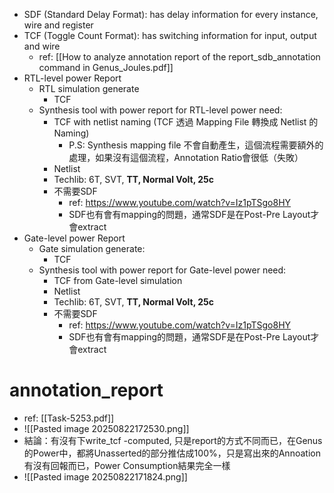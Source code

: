 - SDF (Standard Delay Format): has delay information for every instance, wire and register 
- TCF (Toggle Count Format): has switching information for input, output and wire
	- ref: [[How to analyze annotation report of the report_sdb_annotation command in Genus_Joules.pdf]]
- RTL-level power Report
	- RTL simulation generate
		- TCF
	- Synthesis tool with power report for RTL-level power need: 
		- TCF with netlist naming (TCF 透過 Mapping File 轉換成 Netlist 的 Naming)
			- P.S: Synthesis mapping file 不會自動產生，這個流程需要額外的處理，如果沒有這個流程，Annotation Ratio會很低（失敗）
		- Netlist
		- Techlib: 6T, SVT, **TT, Normal Volt, 25c**
		- 不需要SDF
			- ref: https://www.youtube.com/watch?v=Iz1pTSgo8HY
			- SDF也有會有mapping的問題，通常SDF是在Post-Pre Layout才會extract
- Gate-level power Report
	- Gate simulation generate: 
		- TCF
	- Synthesis tool with power report for Gate-level power need: 
		- TCF from Gate-level simulation
		- Netlist
		- Techlib: 6T, SVT, **TT, Normal Volt, 25c**
		- 不需要SDF
			- ref: https://www.youtube.com/watch?v=Iz1pTSgo8HY
			- SDF也有會有mapping的問題，通常SDF是在Post-Pre Layout才會extract
# annotation_report

- ref: [[Task-5253.pdf]]
- ![[Pasted image 20250822172530.png]]
- 結論：有沒有下write_tcf -computed, 只是report的方式不同而已，在Genus的Power中，都將Unasserted的部分推估成100%，只是寫出來的Annoation有沒有回報而已，Power Consumption結果完全一樣
- ![[Pasted image 20250822171824.png]]